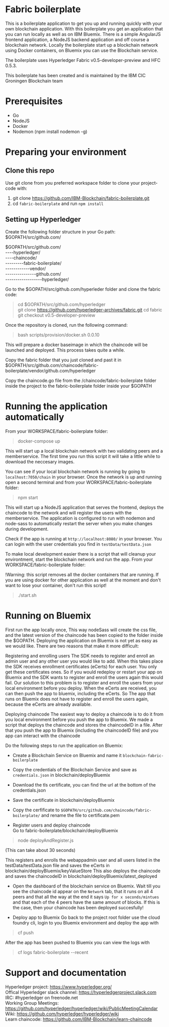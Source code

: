 # Fabric boilerplate
This is a boilerplate application to get you up and running quickly with your own blockchain application. With this boilerplate you get an application that you can run locally as well as on IBM Bluemix. There is a simple AngularJS frontend application, a NodeJS backend application and off course a blockchain network. Locally the boilerplate start up a blockchain network using Docker containers, on Bluemix you can use the Blockchain service.

The boilerplate uses Hyperledger Fabric v0.5-developer-preview and HFC 0.5.3.

This boilerplate has been created and is maintained by the IBM CIC Groningen Blockchain team

# Prerequisites
- Go
- NodeJS
- Docker
- Nodemon (npm install nodemon -g)

# Preparing your environment

## Clone this repo
Use git clone from you preferred workspace folder to clone your project-code with:  
1. git clone https://github.com/IBM-Blockchain/fabric-boilerplate.git   
2. cd `fabric-boilerplate` and run `npm install`  

## Setting up Hyperledger
Create the following folder structure in your Go path: $GOPATH/src/github.com/

$GOPATH/src/github.com/  
----hyperledger/  
----chaincode/  
---------fabric-boilerplate/  
------------vendor/  
---------------github.com/  
------------------hyperledger/ 

Go to the $GOPATH/src/github.com/hyperleder folder and clone the fabric code:
> cd $GOPATH/src/github.com/hyperledger     
> git clone https://github.com/hyperledger-archives/fabric.git
> cd fabric
> git checkout v0.5-developer-preview

Once the repository is cloned, run the following command:
> bash scripts/provision/docker.sh 0.0.10

This will prepare a docker baseimage in which the chaincode will be launched and deployed. This process takes quite a while.


Copy the fabric folder that you just cloned and past it in 
$GOPATH/src/github.com/chaincode/fabric-boilerplate/vendor/github.com/hyperledger

Copy the chaincode.go file from the /chaincode/fabric-boilerplate folder inside the project to the fabric-boilerplate folder inside your $GOPATH

# Running the application automatically
From your WORKSPACE/fabric-boilerplate folder:

> docker-compose up

This will start up a local blockchain network with two validating peers and a memberservice.
The first time you run this script it will take a little while to download the neccesary images.

You can see if your local blockchain network is running by going to `localhost:7050/chain` in your browser. 
Once the network is up and running open a second terminal and from your WORKSPACE/fabric-boilerplate folder:

> npm start

This will start up a NodeJS application that serves the frontend, deploys the chaincode to the network and will register the users with the memberservice. The application is configured to run with nodemon and node-sass to automatically restart the server when you make changes during development.

Check if the app is running at `http://localhost:8080/` in your browser. You can login with the user credentials you find in `testData/testData.json`  


To make local development easier there is a script that will cleanup your environtment, start the blockchain network and run the app. From your WORKSPACE/fabric-boilerplate folder:

!Warning: this script removes all the docker containers that are running. If you are using docker for other application as well at the moment and don't want to lose your container, don't run this script!

> ./start.sh

# Running on Bluemix
First run the app locally once, This way nodeSass will create the css file, and the latest version of the chaincode has been copied to the folder inside the $GOPATH.
Deploying the application on Bluemix is not yet as easy as we would like. There are two reasons that make it more difficult:

Registering and enrolling users
The SDK needs to register and enroll an admin user and any other user you would like to add. When this takes place the SDK receives enrollment certificates (eCerts) for each user. You only get these certificates ones. So if you would redeploy or restart your app on Bluemix and the SDK wants to register and enroll the users again this would fail. Our solution to this problem is to register and enroll the users from your local environment before you deploy. When the eCerts are received, you can then push the app to bluemix, including the eCerts. So The app that runs on Bluemix does not have to register and enroll the users again, because the eCerts are already available.


Deploying chaincode
The easiest way to deploy a chaincode is to do it from you local environment before you push the app to Bluemix. We made a script that deploys the chaincode and stores the chaincodeID in a file. After that you push the app to Bluemix (including the chaincodeID file) and you app can interact with the chaincode

Do the following steps to run the application on Bluemix:

- Create a Blockchain Service on Bluemix and name it `blockchain-fabric-boilerplate`
- Copy the credentials of the Blockchain Service and save as `credentials.json` in blockchain/deployBluemix
- Download the tls certificate, you can find the url at the bottom of the credentials.json
- Save the certificate in blockchain/deployBluemix
- Copy the cerfificate to `$GOPATH/src/github.com/chaincode/fabric-boilerplate/` and rename the file to certificate.pem

- Register users and deploy chaincode  
Go to fabric-boilerplate/blockchain/deployBluemix
> node deployAndRegister.js

(This can take about 30 seconds)

This registers and enrolls the webappadmin user and all users listed in the testData/testData.json file and saves the eCerts in blockchain/deployBluemix/keyValueStore
This also deploys the chaincode and saves the chaincodeID in blockchain/deployBluemix/latest_deployed  

- Open the dashboard of the blockchain service on Bluemix. Wait till you see the chaincode id appear on the `Network` tab, that it runs on all 4 peers and that all the way at the end it says `Up for x seconds/mintues` and that each of the 4 peers have the same amount of blocks. If this is the case, then your chaincode has been deployed succesfully! 


- Deploy app to Bluemix
Go back to the project root folder
use the cloud foundry cli, login to you Bluemix environment and deploy the app with
> cf push

After the app has been pushed to Bluemix you can view the logs with 
> cf logs fabric-boilerplate --recent

# Support and documentation 
Hyperledger project:                https://www.hyperledger.org/    
Offical Hyperledger slack channel:  https://hyperledgerproject.slack.com   
IRC:                                #hyperledger on freenode.net    
Working Group Meetings:             https://github.com/hyperledger/hyperledger/wiki/PublicMeetingCalendar    
Wiki:                               https://github.com/hyperledger/hyperledger/wiki     
Learn chaincode:                    https://github.com/IBM-Blockchain/learn-chaincode    